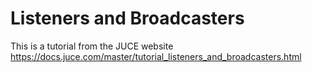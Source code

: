 # Listeners and Broadcasters

This is a tutorial from the JUCE website
https://docs.juce.com/master/tutorial_listeners_and_broadcasters.html